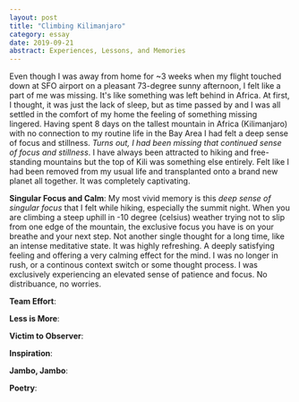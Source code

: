 ```yaml
---
layout: post
title: "Climbing Kilimanjaro"
category: essay
date: 2019-09-21
abstract: Experiences, Lessons, and Memories
---
```


Even though I was away from home for ~3 weeks when my flight touched down at SFO airport on a pleasant 73-degree sunny afternoon, I felt like a part of me was missing. It's like something was left behind in Africa. At first, I thought, it was just the lack of sleep, but as time passed by and I was all settled in the comfort of my home the feeling of something missing lingered. Having spent 8 days on the tallest mountain in Africa (Kilimanjaro) with no connection to my routine life in the Bay Area I had felt a deep sense of focus and stillness. _Turns out, I had been missing that continued sense of focus and stillness_. I have always been attracted to hiking and free-standing mountains but the top of Kili was something else entirely. Felt like I had been removed from my usual life and transplanted onto a brand new planet all together. It was completely captivating. 

**Singular Focus and Calm**:
My most vivid memory is this *deep sense of singular focus* that I felt while hiking, especially the summit night. When you are climbing a steep uphill in -10 degree (celsius) weather trying not to slip from one edge of the mountain, the exclusive focus you have is on your breathe and your next step. Not another single thought for a long time, like an intense meditative state. It was highly refreshing. A deeply satisfying feeling and offering a very calming effect for the mind. I was no longer in rush, or a continous context switch or some thought process. I was exclusively experiencing an elevated sense of patience and focus. No distribuance, no worries. 

**Team Effort**:

**Less is More**: 

**Victim to Observer**:

**Inspiration**: 

**Jambo, Jambo**: 

**Poetry**: 
